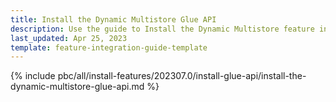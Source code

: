 ```yaml
---
title: Install the Dynamic Multistore Glue API
description: Use the guide to Install the Dynamic Multistore feature in your project.
last_updated: Apr 25, 2023
template: feature-integration-guide-template
---
```


{% include pbc/all/install-features/202307.0/install-glue-api/install-the-dynamic-multistore-glue-api.md %} <!-- To edit, see /_includes/pbc/all/install-features/202304.0/install-glue-api/install-the-dynamic-multistore-glue-api.md -->

